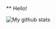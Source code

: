 ** Hello!


![My github stats](https://github-readme-stats.vercel.app/api?username=rprimus&show_icons=true)
